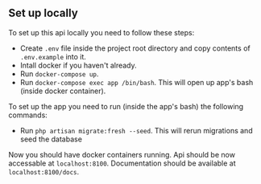 ## Set up locally

To set up this api locally you need to follow these steps:
- Create `.env` file inside the project root directory and copy contents of `.env.example` into it.
- Intall docker if you haven't already.
- Run `docker-compose up`.
- Run `docker-compose exec app /bin/bash`. This will open up app's bash (inside docker container).

To set up the app you need to run (inside the app's bash) the following commands:
- Run `php artisan migrate:fresh --seed`. This will rerun migrations and seed the database

Now you should have docker containers running. Api should be now accessable at `localhost:8100`.
Documentation should be available at `localhost:8100/docs`.

